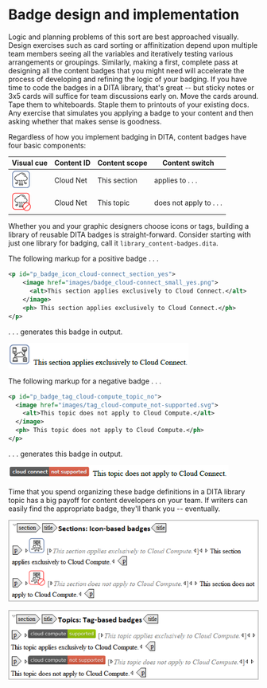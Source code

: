 # Badge design and implementation

Logic and planning problems of this sort are best approached visually. Design exercises such as card sorting or affinitization depend upon multiple team members seeing all the variables and iteratively testing various arrangements or groupings. Similarly, making a first, complete pass at designing all the content badges that you might need will accelerate the process of developing and refining the logic of your badging. If you have time to code the badges in a DITA library, that's great -- but sticky notes or 3x5 cards will suffice for team discussions early on. Move the cards around. Tape them to whiteboards. Staple them to printouts of your existing docs. Any exercise that simulates you applying a badge to your content and then asking whether that makes sense is goodness.

Regardless of how you implement badging in DITA, content badges have four basic components:

Visual cue | Content ID | Content scope | Content switch
-----------|------------|----------------|--------------------
![Icon cue](./images/badge_cloud-net_small_yes.png)|Cloud Net|This section | applies to . . . 
![Icon cue](./images/badge_cloud-net_small_no.png)|Cloud Net|This topic  | does not apply to . . . 

Whether you and your graphic designers choose icons or tags, building a library of reusable DITA badges is straight-forward. Consider starting with just one library for badging, call it `library_content-badges.dita`. 

The following markup for a positive badge . . .

```xml
<p id="p_badge_icon_cloud-connect_section_yes">
    <image href="images/badge_cloud-connect_small_yes.png">  
      <alt>This section applies exclusively to Cloud Connect.</alt>
    </image>
    <ph> This section applies exclusively to Cloud Connect.</ph>
</p>
```

. . . generates this badge in output. 

![Icon rendered](./images/render1.png)

The following markup for a negative badge . . . 

```xml
<p id="p_badge_tag_cloud-compute_topic_no">
  <image href="images/tag_cloud-compute_not-supported.svg">
    <alt>This topic does not apply to Cloud Compute.</alt>
  </image>
  <ph> This topic does not apply to Cloud Compute.</ph>
</p>
```

. . . generates this badge in output. 

![Icon rendered](./images/render2.png)

Time that you spend organizing these badge definitions in a DITA library topic has a big payoff for content developers on your team. If writers can easily find the appropriate badge, they'll thank you -- eventually.  

![Badge library entries](./images/library1.png)

![Badge library entries](./images/library2.png)